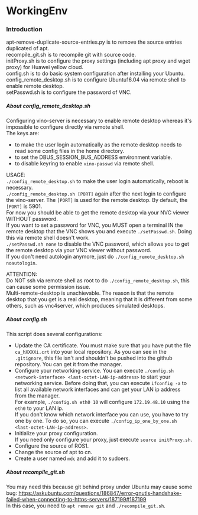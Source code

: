 # WorkingEnv

### Introduction ###
apt-remove-duplicate-source-entries.py is to remove the source entries duplicated of apt.<br>
recompile_git.sh                       is to recompile git with source code.<br>
initProxy.sh                           is to configure the proxy settings (including apt proxy and wget proxy) for Huawei yellow cloud.<br>
config.sh                              is to do basic system configuration after installing your Ubuntu.<br>
config_remote_desktop.sh               is to configure Ubuntu16.04 via remote shell to enable remote desktop.<br>
setPasswd.sh                           is to configure the password of VNC.


##### About config_remote_desktop.sh #####
Configuring vino-server is necessary to enable remote desktop whereas it's impossible to configure directly via remote shell.<br>
The keys are:
- to make the user login automatically as the remote desktop needs to read some config files in the home directory.
- to set the DBUS_SESSION_BUS_ADDRESS environment variable.
- to disable keyring to enable `vino-passwd` via remote shell.

USAGE:<br>
`./config_remote_desktop.sh` to make the user login automatically, reboot is necessary.<br>
`./config_remote_desktop.sh [PORT]` again after the next login to configure the vino-server. The `[PORT]` is used for the remote desktop. By default, the `[PORT]` is 5901.<br>
For now you should be able to get the remote desktop via your NVC viewer WITHOUT password.<br>
If you want to set a password for VNC, you MUST open a terminal IN the remote desktop that the VNC shows you and execute `./setPasswd.sh`. Doing this via remote shell doesn't work.<br>
`./setPasswd.sh none` to disable the VNC password, which allows you to get the remote desktop via your VNC viewer without password.<br>
If you don't need autologin anymore, just do `./config_remote_desktop.sh noautologin`.

ATTENTION:<br>
Do NOT ssh via remote shell as root to do `./config_remote_desktop.sh`, this can cause some permission issue.<br>
Multi-remote-desktop is unachievable. The reason is that the remote desktop that you get is a real desktop, meaning that it is different from some others, such as vnc4server, which produces simulated desktops.


##### About config.sh #####
This script does several configurations:
- Update the CA certificate.
You must make sure that you have put the file `ca_hXXXXi.crt` into your local repository. As you can see in the `.gitignore`, this file isn't and shouldn't be pushed into the github repository. You can get it from the manager.
- Configure your networking service.
You can execute `./config.sh <network-interface> <last-octet-LAN-ip-address>` to start your networking service. Before doing that, you can execute `ifconfig -a` to list all available network interfaces and can get your LAN ip address from the manager.<br>
For example, `./config.sh eth0 10` will configure `172.19.48.10` using the `eth0` to your LAN ip.<br>
If you don't know which network interface you can use, you have to try one by one. To do so, you can execute `./config_ip_one_by_one.sh <last-octet-LAN-ip-address>`.
- Initialize your proxy configuration.<br>
If you need only configure your proxy, just execute `source initProxy.sh`.
- Configure the source of ROS1.
- Change the source of apt to cn.
- Create a user named `mdc` and add it to sudoers.


##### About recompile_git.sh #####
You may need this because git behind proxy under Ubuntu may cause some bug: https://askubuntu.com/questions/186847/error-gnutls-handshake-failed-when-connecting-to-https-servers/187199#187199<br>
In this case, you need to `apt remove git` and `./recompile_git.sh`.
